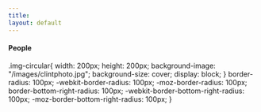 ```yaml
---
title: 
layout: default
---
```


#### People

<div class="img-circular"></div>

.img-circular{
 width: 200px;
 height: 200px;
 background-image: "/images/clintphoto.jpg";
 background-size: cover;
 display: block;
}
border-radius: 100px;
 -webkit-border-radius: 100px;
 -moz-border-radius: 100px;
border-bottom-right-radius: 100px;
 -webkit-border-bottom-right-radius: 100px;
 -moz-border-bottom-right-radius: 100px;
}
